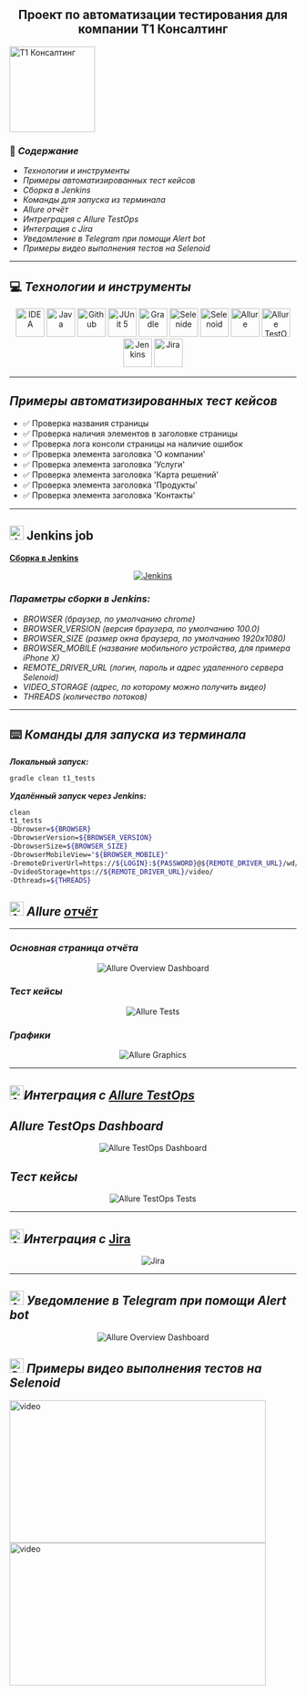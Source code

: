 <h2 align="center"> Проект по автоматизации тестирования для компании T1 Консалтинг </h2>
<a href="https://www.t1-consulting.ru"><img src="images/t1.svg" width="150" height="150"  alt="Т1 Консалтинг"/></a>

### :green_book: *Содержание*
- *Технологии и инструменты*
- *Примеры автоматизированных тест кейсов*
- *Сборка в Jenkins*
- *Команды для запуска из терминала*
- *Allure отчёт*
- *Интреграция с Allure TestOps*
- *Интеграция с Jira*
- *Уведомление в Telegram при помощи Alert bot*
- *Примеры видео выполнения тестов на Selenoid*
____

## :computer: *Технологии и инструменты*

<p align="center">  
<a href="https://www.jetbrains.com/idea/"><img src="images/Intelij_IDEA.svg" width="50" height="50"  alt="IDEA"/></a>  
<a href="https://www.java.com/"><img src="images/Java.svg" width="50" height="50"  alt="Java"/></a>  
<a href="https://github.com/"><img src="images/Github.svg" width="50" height="50"  alt="Github"/></a>  
<a href="https://junit.org/junit5/"><img src="images/JUnit5.svg" width="50" height="50"  alt="JUnit 5"/></a>  
<a href="https://gradle.org/"><img src="images/Gradle.svg" width="50" height="50"  alt="Gradle"/></a>  
<a href="https://selenide.org/"><img src="images/Selenide.svg" width="50" height="50"  alt="Selenide"/></a>  
<a href="https://aerokube.com/selenoid/"><img src="images/Selenoid.svg" width="50" height="50"  alt="Selenoid"/></a>  
<a href="https://github.com/allure-framework/allure2"><img src="images/Allure_Report.svg" width="50" height="50"  alt="Allure"/></a> 
<a href="https://qameta.io/"><img src="images/AllureTestOps.svg" width="50" height="50"  alt="Allure TestOps"/></a>   
<a href="https://www.jenkins.io/"><img src="images/Jenkins.svg" width="50" height="50"  alt="Jenkins"/></a>  
<a href="https://www.atlassian.com/ru/software/jira/"><img src="images/Jira.svg" width="50" height="50"  alt="Jira"/></a>  
</p>

____

## *Примеры автоматизированных тест кейсов*
- :white_check_mark: Проверка названия страницы
- :white_check_mark: Проверка наличия элементов в заголовке страницы
- :white_check_mark: Проверка лога консоли страницы на наличие ошибок
- :white_check_mark: Проверка элемента заголовка 'О компании'
- :white_check_mark: Проверка элемента заголовка 'Услуги'
- :white_check_mark: Проверка элемента заголовка 'Карта решений'
- :white_check_mark: Проверка элемента заголовка 'Продукты'
- :white_check_mark: Проверка элемента заголовка 'Контакты'

____

## <img src="images/Jenkins.svg" width="25" height="25"  alt="Jenkins"/></a> Jenkins job
<a target="_blank" href="https://jenkins.autotests.cloud/job/nkramar_T1_Automated_Tests/">**Сборка в Jenkins**</a>
<p align="center">  
<a href="https://jenkins.autotests.cloud/job/nkramar_T1_Automated_Tests/"><img src="images/JenkinsJob.png" alt="Jenkins"/></a>  
</p>


### *Параметры сборки в Jenkins:*

- *BROWSER (браузер, по умолчанию chrome)*
- *BROWSER_VERSION (версия браузера, по умолчанию 100.0)*
- *BROWSER_SIZE (размер окна браузера, по умолчанию 1920x1080)*
- *BROWSER_MOBILE (название мобильного устройства, для примера iPhone X)*
- *REMOTE_DRIVER_URL (логин, пароль и адрес удаленного сервера Selenoid)*
- *VIDEO_STORAGE (адрес, по которому можно получить видео)*
- *THREADS (количество потоков)*

____
## :keyboard: *Команды для запуска из терминала*

***Локальный запуск:***
```bash  
gradle clean t1_tests
```

***Удалённый запуск через Jenkins:***
```bash  
clean
t1_tests
-Dbrowser=${BROWSER}
-DbrowserVersion=${BROWSER_VERSION}
-DbrowserSize=${BROWSER_SIZE}
-DbrowserMobileView="${BROWSER_MOBILE}"
-DremoteDriverUrl=https://${LOGIN}:${PASSWORD}@${REMOTE_DRIVER_URL}/wd/hub/
-DvideoStorage=https://${REMOTE_DRIVER_URL}/video/
-Dthreads=${THREADS}
```

## <img src="images/Allure_Report.svg" width="25" height="25"  alt="Allure"/></a> *Allure* <a target="_blank" href="https://jenkins.autotests.cloud/job/nkramar_T1_Automated_Tests/14/allure/">*отчёт*</a>
___

### *Основная страница отчёта*

<p align="center">  
<img title="Allure Overview Dashboard" src="images/Allure_Report_Overview.png">  
</p>  

### *Тест кейсы*

<p align="center">  
<img title="Allure Tests" src="images/Test_cases.png">  
</p>

### *Графики*

  <p align="center">  
<img title="Allure Graphics" src="images/Allure_Charts.png">  
</p>

___

## <img src="images/AllureTestOps.svg" width="25" height="25"  alt="Allure"/></a>*Интеграция с* <a target="_blank" href="https://allure.autotests.cloud/project/1430/dashboards">*Allure TestOps*</a>

## *Allure TestOps Dashboard*

<p align="center">  
<img title="Allure TestOps Dashboard" src="images/Allure_Test_Ops_Dashboard.png">  
</p>  

## *Тест кейсы*

<p align="center">  
<img title="Allure TestOps Tests" src="images/Allure_TestOps_Test_Cases.png">  
</p>

___

## <img src="images/Jira.svg" width="25" height="25"  alt="Allure"/></a>*Интеграция с* <a target="_blank" href="https://jira.autotests.cloud/browse/AUTO-1175">Jira</a>

<p align="center">  
<img title="Jira" src="images/Jira_Ticket.png">  
</p>

____
## <img src="images/Telegram.svg" width="25" height="25"  alt="Allure"/></a> *Уведомление в Telegram при помощи Alert bot*

<p align="center">  
<img title="Allure Overview Dashboard" src="images/Telegram_bot.png">  
</p>


## <img src="images/Selenoid.svg" width="25" height="25"  alt="Selenoid"/></a> *Примеры видео выполнения тестов на Selenoid*



<img title="Selenoid Video" src="images/Products.gif" width="450" height="250"  alt="video">   <img title="Selenoid Video" src="images/Contacts.gif" width="450" height="250"   alt="video">

